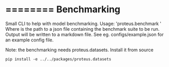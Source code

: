 ========
Benchmarking
========

Small CLI to help with model benchmarking.
Usage: 'proteus.benchmark <file>'
Where <file> is the path to a json file containing the benchmark suite to be run.  Output will be written to a markdown file.
See eg. configs/example.json for an example config file.

Note: the benchmarking needs proteus.datasets.  Install it from source
```
pip install -e ../../packages/proteus.datasets
```
